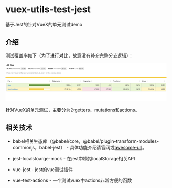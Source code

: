 # vuex-utils-test-jest

基于Jest的针对VueX的单元测试demo

## 介绍

测试覆盖率如下（为了进行对比，故意没有补充完整分支逻辑）：

<img src="https://raw.githubusercontent.com/brizer/graph-bed/master/img/20190803192208.png"/>


针对VueX的单元测试，主要分为对getters、mutations和actions。

## 相关技术

- babel相关生态库（@babel/core，@babel/plugin-transform-modules-commonjs，babel-jest） - 具体功能介绍请官网或[awesome-url](https://brizer.github.io/urls/zh/babel_zh.html#babel)。

- jest-localstoarge-mock - 在jest中模拟localStorage相关API

- vue-jest - jest的vue测试插件

- vue-test-actions - 一个测试vuex中actions非常方便的函数